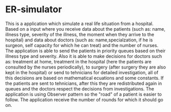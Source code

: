 # ER-simulator
This is a application which simulate a real life situation from a hospital. Based on a input where you receive data about the patients (such as: name, illness type, severity of the illness, the moment when they arrive to the hospital) and data about doctors (such as: name,specialzation, if he is surgeon, self capacity for which he can treat) and the number of nurses. The application is able to send the patients in priority queues based on their illness type and severity. Also it is able to make decisions for doctors such as: treatment at home, treatment in the hospital (here the patients are consulted by the nurses periodically), to surgery (after surgery they are also kept in the hospital) or send to tehnicians for detailed investigation, all of this decisions are based on mathematical ecuations and some constants. If the patients are sent to tehnicians, after this they are redistributed again in queues and the doctors respect the decisions from investigations. The application is using Observer pattern so the "road" of a patient is easier to follow. The application receive the number of rounds for which it should go on.

